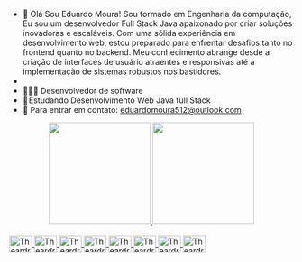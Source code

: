 - 🤚 Olá Sou Eduardo Moura! Sou formado em Engenharia da computação, Eu sou um desenvolvedor Full Stack Java apaixonado por criar soluções inovadoras e escaláveis. Com uma sólida experiência em desenvolvimento web, estou preparado para enfrentar desafios tanto no frontend quanto no backend. Meu conhecimento abrange desde a criação de interfaces de usuário atraentes e responsivas até a implementação de sistemas robustos nos bastidores.
- 
- 👨🏻‍💻 Desenvolvedor de software
- 🦾 Estudando Desenvolvimento Web Java full Stack
- 💬 Para entrar em contato: eduardomoura512@outlook.com

<div align="center">
  <a href="https://github.com/Theardripper">
  <img height="180em" src="https://github-readme-stats.vercel.app/api?username=Theardripper&show_icons=true&theme=dracula&include_all_commits=true&count_private=true"/>
  <img height="180em" src="https://github-readme-stats.vercel.app/api/top-langs/?username=Theardripper&layout=compact&langs_count=7&theme=dracula"/>
</div>
  
  <div style="display: inline_block"><br>
  <img align="center" alt="Theardripper-Html" height="30" width="40" src="https://cdn.jsdelivr.net/gh/devicons/devicon/icons/html5/html5-original.svg">
  <img align="center" alt="Theardripper-Css" height="30" width="40" src="https://cdn.jsdelivr.net/gh/devicons/devicon/icons/css3/css3-original.svg"">
  <img align="center" alt="Theardripper-Java" height="30" width="40" src="https://cdn.jsdelivr.net/gh/devicons/devicon/icons/java/java-original.svg"">
  <img align="center" alt="Theardripper-Spring" height="30" width="40" src="https://cdn.jsdelivr.net/gh/devicons/devicon/icons/spring/spring-original.svg"">
  <img align="center" alt="Theardripper-JavaScript" height="30" width="40" src="https://cdn.jsdelivr.net/gh/devicons/devicon/icons/javascript/javascript-original.svg"">
  <img align="center" alt="Theardripper-Angularjs" height="30" width="40" src="https://cdn.jsdelivr.net/gh/devicons/devicon/icons/angularjs/angularjs-original.svg">
  <img align="center" alt="Theardripper-React" height="30" width="40" src="https://cdn.jsdelivr.net/gh/devicons/devicon/icons/react/react-original.svg"">
  <img align="center" alt="Theardripper-Sql" height="30" width="40" src="https://cdn.jsdelivr.net/gh/devicons/devicon/icons/mysql/mysql-plain-wordmark.svg"">
 
</div>


            
          
